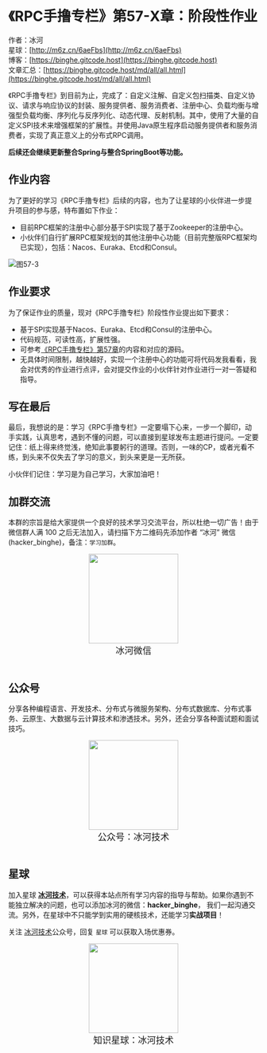 # 《RPC手撸专栏》第57-X章：阶段性作业

作者：冰河
<br/>星球：[http://m6z.cn/6aeFbs](http://m6z.cn/6aeFbs)
<br/>博客：[https://binghe.gitcode.host](https://binghe.gitcode.host)
<br/>文章汇总：[https://binghe.gitcode.host/md/all/all.html](https://binghe.gitcode.host/md/all/all.html)

《RPC手撸专栏》到目前为止，完成了：自定义注解、自定义包扫描类、自定义协议、请求与响应协议的封装、服务提供者、服务消费者、注册中心、负载均衡与增强型负载均衡、序列化与反序列化、动态代理、反射机制。其中，使用了大量的自定义SPI技术来增强框架的扩展性。并使用Java原生程序启动服务提供者和服务消费者，实现了真正意义上的分布式RPC调用。

**后续还会继续更新整合Spring与整合SpringBoot等功能。**

## 作业内容

为了更好的学习《RPC手撸专栏》后续的内容，也为了让星球的小伙伴进一步提升项目的参与感，特布置如下作业：

* 目前RPC框架的注册中心部分基于SPI实现了基于Zookeeper的注册中心。
* 小伙伴们自行扩展RPC框架规划的其他注册中心功能（目前完整版RPC框架均已实现），包括：Nacos、Euraka、Etcd和Consul。

![图57-3](https://binghe.gitcode.host/assets/images/middleware/rpc/rpc-2022-12-07-001.png)

## 作业要求

为了保证作业的质量，现对《RPC手撸专栏》阶段性作业提出如下要求：

* 基于SPI实现基于Nacos、Euraka、Etcd和Consul的注册中心。
* 代码规范，可读性高，扩展性强。
* 可参考[《RPC手撸专栏》第57章](https://articles.zsxq.com/id_xkq21xwlnq48.html)的内容和对应的源码。
* 无具体时间限制，越快越好，实现一个注册中心的功能可将代码发我看看，我会对优秀的作业进行点评，会对提交作业的小伙伴针对作业进行一对一答疑和指导。

## 写在最后

最后，我想说的是：学习《RPC手撸专栏》一定要塌下心来，一步一个脚印，动手实践，认真思考，遇到不懂的问题，可以直接到星球发布主题进行提问。一定要记住：纸上得来终觉浅，绝知此事要躬行的道理。否则，一味的CP，或者光看不练，到头来不仅失去了学习的意义，到头来更是一无所获。

小伙伴们记住：学习是为自己学习，大家加油吧！

## 加群交流

本群的宗旨是给大家提供一个良好的技术学习交流平台，所以杜绝一切广告！由于微信群人满 100 之后无法加入，请扫描下方二维码先添加作者 “冰河” 微信(hacker_binghe)，备注：`学习加群`。



<div align="center">
    <img src="https://binghe.gitcode.host/images/personal/hacker_binghe.jpg?raw=true" width="180px">
    <div style="font-size: 18px;">冰河微信</div>
    <br/>
</div>



## 公众号

分享各种编程语言、开发技术、分布式与微服务架构、分布式数据库、分布式事务、云原生、大数据与云计算技术和渗透技术。另外，还会分享各种面试题和面试技巧。

<div align="center">
    <img src="https://img-blog.csdnimg.cn/20210426115714643.jpg?raw=true" width="180px">
    <div style="font-size: 18px;">公众号：冰河技术</div>
    <br/>
</div>


## 星球

加入星球 **[冰河技术](http://m6z.cn/6aeFbs)**，可以获得本站点所有学习内容的指导与帮助。如果你遇到不能独立解决的问题，也可以添加冰河的微信：**hacker_binghe**， 我们一起沟通交流。另外，在星球中不只能学到实用的硬核技术，还能学习**实战项目**！

关注 [冰河技术](https://img-blog.csdnimg.cn/20210426115714643.jpg?raw=true)公众号，回复 `星球` 可以获取入场优惠券。

<div align="center">
    <img src="https://binghe.gitcode.host/images/personal/xingqiu.png?raw=true" width="180px">
    <div style="font-size: 18px;">知识星球：冰河技术</div>
    <br/>
</div>